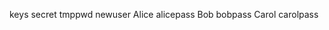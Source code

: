 keys        secret
tmppwd      newuser
Alice       alicepass
Bob         bobpass
Carol       carolpass